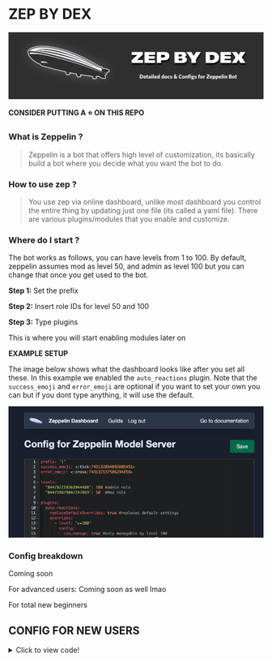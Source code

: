 # ZEP BY DEX
![Zep banner](assets/zepbanner.png)


**CONSIDER PUTTING A ⭐️ ON THIS REPO**

### What is Zeppelin ?

>Zeppelin is a bot that offers high level of customization, its basically build a bot where you decide what you want the bot to do.

### How to use zep ?

> You use zep via online dashboard, unlike most dashboard you control the entire thing by updating just one file (its called a yaml file). There are various plugins/modules that you enable and customize.

### Where do I start ?

The bot works as follows, you can have levels from 1 to 100. By default, zeppelin assumes mod as level 50, and admin as level 100 but you can change that once you get used to the bot.

**Step 1:** Set the prefix

**Step 2:** Insert role IDs for level 50 and 100

**Step 3:** Type plugins

 This is where you will start enabling modules later on

**EXAMPLE SETUP**

The image below shows what the dashboard looks like after you set all these. In this example we enabled the `auto_reactions` plugin. Note that the `success_emoji` and `error_emoji` are optional if you want to set your own you can but if you dont type anything, it will use the default.

![Example Config](assets/dashboard.png)

### Config breakdown

Coming soon

For advanced users: Coming soon as well lmao

For total new beginners

## CONFIG FOR NEW USERS

<details>
  <summary>Click to view code!</summary>

```yaml
prefix: '!'

levels:
  "844782218563944488": 100 #admin role
  "844759879847247893": 50  #Mod role

plugins:
  post: {}
  reminders: {}
  auto_reactions: {}
  locate_user: {}
  reaction_roles: {}
  slowmode: {}
  utility: {}
  time_and_date: {}
  
  cases:
    config:
      case_log_channel: "854373344232865832" #cases channel id

  mutes:
    config:
      mute_role: "777121217630175243" #muterole id here

  mod_actions:
    config:
      dm_on_kick: true
      dm_on_ban: true
      
 
  welcome_message:
    config:
      send_dm: true
      message: |-
              **Welcome to Dexter's Laboratory**
              
              **Invite others with**
              https://discord.gg/... 

  logs:
    config:
      channels:
        '761972021612904519': #log channel id here 
          exclude: [] #exclude nothing, include everythinh
      format:
        timestamp: ""

  automod:
    config:
      rules:
        badwords: #badwords
          enabled: true
          triggers:
          - match_words:
              words: 
              - retard
              - e-girl
              - boobs
              - asshole
              - dick
              - cnut
              - dick
              - blowjob
              - slut
              - b1tch
              - slut
              - bitch
              - c0ck
              - pussy
              - thot
              - cunt
              - fuk
              - bitches
              - penis
              case_sensitive: true
              only_full_words: true
              normalize: true
              loose_matching: false
              loose_matching_threshold: 0
              strip_markdown: true
              match_messages: true
              match_embeds: true
              match_visible_names: false
          - match_regex:
              patterns:
                #- 'fuck'
                - 'afak'
                - 'n[il1]+g{2,}(er|a)' #nigger
                - "n[\\s.\\-]*[i1][\\s.\\-]*[g6][\\s.\\-]*[g6][\\s.\\-]*[e3][\\s.\\-]*r" #nigger
                - "n[\\s.\\-]*[i1][\\s.\\-]*[g6][\\s.\\-]*[g6][\\s.\\-]*a" #nigga
                - "f[\\s.\\-]*a[\\s.\\-]*[g6][\\s.\\-]*[g6][\\s.\\-]*o[\\s.\\-]*[t7]" #faggot
              normalize: true
              strip_markdown: true
              match_messages: true
              match_embeds: true
              match_visible_names: false
          actions:
            clean: false
            reply:
              text: 
                content: "<@{user.id}> Whoa :p"
              auto_delete: 3s


        copypasta: #copy paste spam
          enabled: true
          triggers:
            - match_regex:
                patterns: 
                  - "[⠁⠂⠃⠄⠅⠆⠇⠈⠉⠊⠋⠌⠍⠎⠏⠐⠑⠒⠓⠔⠕⠖⠗⠘⠙⠚⠛⠜⠝⠞⠟⠠⠡⠢⠣⠤⠥⠦⠧⠨⠩⠪⠫⠬⠭⠮⠯⠰⠱⠲⠳⠴⠵⠶⠷⠸⠹⠺⠻⠼⠽⠾⠿]"
                  - "[░▐▌█▀▄]"
                  - \# - "^(\\s*\\|\\|.+?\\|\\|\\s*)+$" 
                  - (?:[\u2500-\u25FF\u2800-\u28FF]\s*){4,}
                  - '▐▀█▀▌'
                  - ⠟⠑⡄⠀⠀⠀⠀⠀⠀⠀ ⣀⣀⣤⣤⣤⣀⡀
                  - ඞ
                  - ████
                  - ⣿⣿⣿
                case_sensitive: false
                normalize: true
                strip_markdown: true
                match_messages: true
                match_embeds: true
          actions:
            log: true
            reply:
              text: 
                content: "<@{user.id}> No copypasta spam pls"
              auto_delete: 5s
    overrides:
    #Overrides are always calculated top down
    #For example:
    #If you want to have mods messages not be deleted, your overrides would need to be in this order:

    #1. Enable in channel xyz
    #2. Disable for mods
    #If you have it the other way round it'll delete everything, even from mods.

    - level: '>=50' #mods are not affected as its disabled for them
      config:
        can_view_antiraid: true #can view the antiraid level
        can_set_antiraid: true #can set the antiraid level
        rules:
          badwords:
            enabled: false 
          copypasta:
            enabled: false
```

</details>
